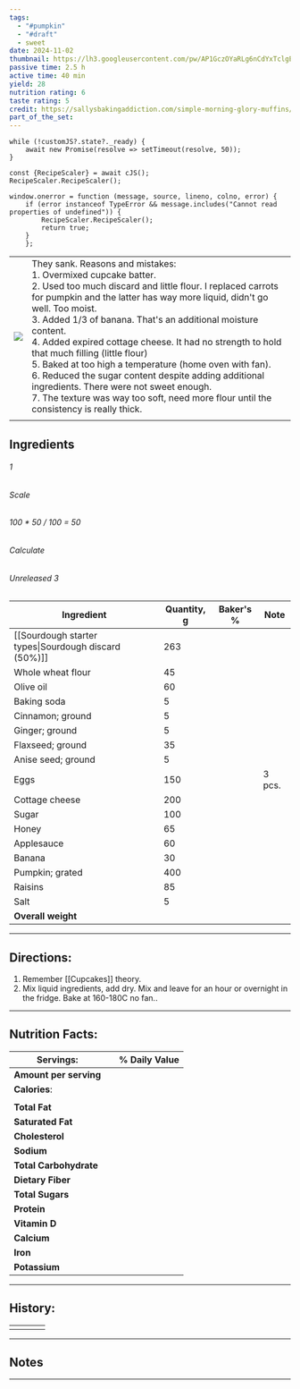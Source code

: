 ```yaml
---
tags:
  - "#pumpkin"
  - "#draft"
  - sweet
date: 2024-11-02
thumbnail: https://lh3.googleusercontent.com/pw/AP1GczOYaRLg6nCdYxTclgEC75lwp63N5DWATI8XXwfuUuSTcHF5GqgjuDk9EZTBhCTjf_Wf6Y1qZvIKXH-7FEJeUcwreJi0mLTkgig1LLTnCxfz-CENilluHYHSfUXUTby3g3FKE4C99-GFAmcUdxFJ9UZg=w1280-h960-s-no-gm?authuser=0
passive time: 2.5 h
active time: 40 min
yield: 28
nutrition rating: 6
taste rating: 5
credit: https://sallysbakingaddiction.com/simple-morning-glory-muffins/
part_of_the_set:
---
```

```dataviewjs
while (!customJS?.state?._ready) { 
	await new Promise(resolve => setTimeout(resolve, 50)); 
} 

const {RecipeScaler} = await cJS();
RecipeScaler.RecipeScaler();

window.onerror = function (message, source, lineno, colno, error) {
	if (error instanceof TypeError && message.includes("Cannot read properties of undefined")) {
		RecipeScaler.RecipeScaler();
		return true;
	}
    };
```

|                                                                                                                                                                                                                                      |                                                                                                                                                                                                                                                                                                                                                                                                                                                                                                                                                                                                                                            |
| ------------------------------------------------------------------------------------------------------------------------------------------------------------------------------------------------------------------------------------ | ------------------------------------------------------------------------------------------------------------------------------------------------------------------------------------------------------------------------------------------------------------------------------------------------------------------------------------------------------------------------------------------------------------------------------------------------------------------------------------------------------------------------------------------------------------------------------------------------------------------------------------------ |
| ![](https://lh3.googleusercontent.com/pw/AP1GczOYaRLg6nCdYxTclgEC75lwp63N5DWATI8XXwfuUuSTcHF5GqgjuDk9EZTBhCTjf_Wf6Y1qZvIKXH-7FEJeUcwreJi0mLTkgig1LLTnCxfz-CENilluHYHSfUXUTby3g3FKE4C99-GFAmcUdxFJ9UZg=w1280-h960-s-no-gm?authuser=0) | They sank. Reasons and mistakes:<br>1. Overmixed cupcake batter.<br>2. Used too much discard and little flour. I replaced carrots for pumpkin and the latter has way more liquid, didn't go well. Too moist.<br>3. Added 1/3 of banana. That's an additional moisture content.<br>4. Added expired cottage cheese. It had no strength to hold that much filling (little flour)<br>5. Baked at too high a temperature (home oven with fan). <br>6. Reduced the sugar content despite adding additional ingredients. There were not sweet enough.<br>7. The texture was way too soft, need more flour until the consistency is really thick. |
|                                                                                                                                                                                                                                      |                                                                                                                                                                                                                                                                                                                                                                                                                                                                                                                                                                                                                                            |

## Ingredients

###### 1
###### Scale
###### 100 * 50 / 100 = 50
###### Calculate
###### Unreleased 3

| Ingredient                                           | Quantity, g | Baker's % | Note   |
| ---------------------------------------------------- | ----------- | --------- | ------ |
| [[Sourdough starter types\|Sourdough discard (50%)]] | 263         |           |        |
| Whole wheat flour                                    | 45          |           |        |
| Olive oil                                            | 60          |           |        |
| Baking soda                                          | 5           |           |        |
| Cinnamon; ground                                     | 5           |           |        |
| Ginger; ground                                       | 5           |           |        |
| Flaxseed; ground                                     | 35          |           |        |
| Anise seed; ground                                   | 5           |           |        |
| Eggs                                                 | 150         |           | 3 pcs. |
| Cottage cheese                                       | 200         |           |        |
| Sugar                                                | 100         |           |        |
| Honey                                                | 65          |           |        |
| Applesauce                                           | 60          |           |        |
| Banana                                               | 30          |           |        |
| Pumpkin; grated                                      | 400         |           |        |
| Raisins                                              | 85          |           |        |
| Salt                                                 | 5           |           |        |
| **Overall weight**                                   |             |           |        |




---
## Directions:

1. Remember [[Cupcakes]] theory.
2. Mix liquid ingredients, add dry. Mix and leave for an hour or overnight in the fridge. Bake at 160-180C no fan..


---
## Nutrition Facts:

| **Servings:**          |       | % Daily Value |
| ---------------------- | ----- | ------------- |
| **Amount per serving** |       |               |
| **Calories**:          |       |               |
|                        |       |               |
| **Total Fat**          |       |               |
| **Saturated Fat**      |       |               |
| **Cholesterol**        |       |               |
| **Sodium**             |       |               |
| **Total Carbohydrate** |       |               |
| **Dietary Fiber**      |       |               |
| **Total Sugars**       |       |               |
| **Protein**            |       |               |
| **Vitamin D**          |       |               |
| **Calcium**            |       |               |
| **Iron**               |       |               |
| **Potassium**          |       |               |

---
## History:

|     |                   |                   |                   |
| --- | ----------------- | ----------------- | ----------------- |
|     |                   |                   |                   |


---
## Notes


>

---



